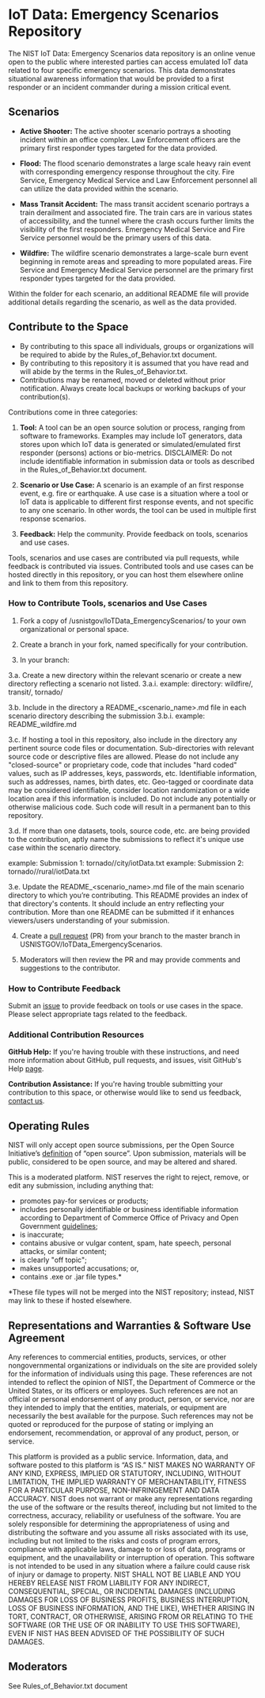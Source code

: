 #
#
# IoT Data: Emergency Scenarios Repository 

The NIST IoT Data:  Emergency Scenarios data repository is an online venue open to the public where interested parties can access emulated IoT data related to four specific emergency scenarios.  This data demonstrates situational awareness information that would be provided to a first responder or an incident commander during a mission critical event.

## Scenarios

* **Active Shooter:**  The active shooter scenario portrays a shooting incident within an office complex.  Law Enforcement officers are the primary first responder types targeted for the data provided.

* **Flood:**  The flood scenario demonstrates a large scale heavy rain event with corresponding emergency response throughout the city.  Fire Service, Emergency Medical Service and Law Enforcement personnel all can utilize the data provided within the scenario.

* **Mass Transit Accident:**  The mass transit accident scenario portrays a train derailment and associated fire.  The train cars are in various states of accessibility, and the tunnel where the crash occurs further limits the visibility of the first responders.  Emergency Medical Service and Fire Service personnel would be the primary users of this data.

* **Wildfire:**  The wildfire scenario demonstrates a large-scale burn event beginning in remote areas and spreading to more populated areas.  Fire Service and Emergency Medical Service personnel are the primary first responder types targeted for the data provided.

Within the folder for each scenario, an additional README file will provide additional details regarding the scenario, as well as the data provided.

## Contribute to the Space 

* By contributing to this space all individuals, groups or organizations will be required to abide by the Rules_of_Behavior.txt document.
* By contributing to this repository it is assumed that you have read and will abide by the terms in the Rules_of_Behavior.txt.
* Contributions may be renamed, moved or deleted without prior notification. Always create local backups or working backups of your contribution(s).

Contributions come in three categories:

1. **Tool:** A tool can be an open source solution or process, ranging from software to frameworks. Examples may include IoT generators, data stores upon which IoT data is generated or simulated/emulated first responder (persons) actions or bio-metrics. DISCLAIMER: Do not include identifiable information in submission data or tools as described in the Rules_of_Behavior.txt document.

2. **Scenario or Use Case:** A scenario is an example of an first response event, e.g. fire or earthquake. A use case is a situation where a tool or IoT data is applicable to different first response events, and not specific to any one scenario. In other words, the tool can be used in multiple first response scenarios.

3. **Feedback:** Help the community. Provide feedback on tools, scenarios and use cases.

Tools, scenarios and use cases are contributed via pull requests, while feedback is contributed via issues. Contributed tools and use cases can be hosted directly in this repository, or you can host them elsewhere online and link to them from this repository.

### How to Contribute Tools, scenarios and Use Cases

1. Fork a copy of /usnistgov/IoTData_EmergencyScenarios/ to your own organizational or personal space. 

2. Create a branch in your fork, named specifically for your contribution. 

3. In your branch: 

3.a. Create a new directory within the relevant scenario or create a new directory reflecting a scenario not listed.
3.a.i. example: directory: wildfire/<teamname>, transit/<name>, tornado/<companyname>	

3.b. Include in the directory a README_<scenario_name>.md file in each scenario directory describing the submission
3.b.i. example: README_wildfire.md

3.c. If hosting a tool in this repository, also include in the directory any pertinent source code files or documentation. Sub-directories with relevant source code or descriptive files are allowed. Please do not include any "closed-source" or proprietary code, code that includes "hard coded" values, such as IP addresses, keys, passwords, etc. Identifiable information, such as addresses, names, birth dates, etc. Geo-tagged or coordinate data may be considered identifiable, consider location randomization or a wide location area if this information is included. Do not include any potentially or otherwise malicious code. Such code will result in a permanent ban to this repository.

3.d. If more than one datasets, tools, source code, etc. are being provided to the contribution, aptly name the submissions to reflect it's unique use case within the scenario directory.

example: Submission 1: tornado/<teamname>/city/iotData.txt
example: Submission 2: tornado/<teamname>/rural/iotData.txt

3.e. Update the README_<scenario_name>.md file of the main scenario directory to which you’re contributing. This README provides an index of that directory's contents. It should include an entry reflecting your contribution. More than one README can be submitted if it enhances viewers/users understanding of your submission.	

4. Create a [pull request](https://github.com/usnistgov/IoTData_EmergencyScenarios/pull/new/master) (PR) from your branch to the master branch in USNISTGOV/IoTData_EmergencyScenarios. 

6. Moderators will then review the PR and may provide comments and suggestions to the contributor. 

### How to Contribute Feedback 

Submit an [issue](https://github.com/usnistgov/IoTData_EmergencyScenarios/issues/new) to provide feedback on tools or use cases in the space. Please select appropriate tags related to the feedback. 

### Additional Contribution Resources

**GitHub Help:** If you're having trouble with these instructions, and need more information about GitHub, pull requests, and issues, visit GitHub's Help [page](https://help.github.com/categories/collaborating-with-issues-and-pull-requests/). 

**Contribution Assistance:** If you're having trouble submitting your contribution to this space, or otherwise would like to send us feedback, [contact us](mailto:TBD@TBD.gov). 


## Operating Rules 

NIST will only accept open source submissions, per the Open Source Initiative’s [definition](https://opensource.org/osd) of “open source”. Upon submission, materials will be public, considered to be open source, and may be altered and shared. 

This is a moderated platform. NIST reserves the right to reject, remove, or edit any submission, including anything that: 

* promotes pay-for services or products;  
* includes personally identifiable or business identifiable information according to Department of Commerce Office of Privacy and Open Government [guidelines](http://www.osec.doc.gov/opog/privacy/PII_BII.html); 
* is inaccurate;  
* contains abusive or vulgar content, spam, hate speech, personal attacks, or similar content;
* is clearly "off topic"; 
* makes unsupported accusations; or, 
* contains .exe or .jar file types.* 

*These file types will not be merged into the NIST repository; instead, NIST may link to these if hosted elsewhere. 

## Representations and Warranties & Software Use Agreement 

Any references to commercial entities, products, services, or other nongovernmental organizations or individuals on the site are provided solely for the information of individuals using this page. These references are not intended to reflect the opinion of NIST, the Department of Commerce or the United States, or its officers or employees. Such references are not an official or personal endorsement of any product, person, or service, nor are they intended to imply that the entities, materials, or equipment are necessarily the best available for the purpose. Such references may not be quoted or reproduced for the purpose of stating or implying an endorsement, recommendation, or approval of any product, person, or service. 

This platform is provided as a public service. Information, data, and software posted to this platform is “AS IS.” NIST MAKES NO WARRANTY OF ANY KIND, EXPRESS, IMPLIED OR STATUTORY, INCLUDING, WITHOUT LIMITATION, THE IMPLIED WARRANTY OF MERCHANTABILITY, FITNESS FOR A PARTICULAR PURPOSE, NON-INFRINGEMENT AND DATA ACCURACY. NIST does not warrant or make any representations regarding the use of the software or the results thereof, including but not limited to the correctness, accuracy, reliability or usefulness of the software. You are solely responsible for determining the appropriateness of using and distributing the software and you assume all risks associated with its use, including but not limited to the risks and costs of program errors, compliance with applicable laws, damage to or loss of data, programs or equipment, and the unavailability or interruption of operation. This software is not intended to be used in any situation where a failure could cause risk of injury or damage to property. NIST SHALL NOT BE LIABLE AND YOU HEREBY RELEASE NIST FROM LIABILITY FOR ANY INDIRECT, CONSEQUENTIAL, SPECIAL, OR INCIDENTAL DAMAGES (INCLUDING DAMAGES FOR LOSS OF BUSINESS PROFITS, BUSINESS INTERRUPTION, LOSS OF BUSINESS INFORMATION, AND THE LIKE), WHETHER ARISING IN TORT, CONTRACT, OR OTHERWISE, ARISING FROM OR RELATING TO THE SOFTWARE (OR THE USE OF OR INABILITY TO USE THIS SOFTWARE), EVEN IF NIST HAS BEEN ADVISED OF THE POSSIBILITY OF SUCH DAMAGES.

## Moderators 
See Rules_of_Behavior.txt document
